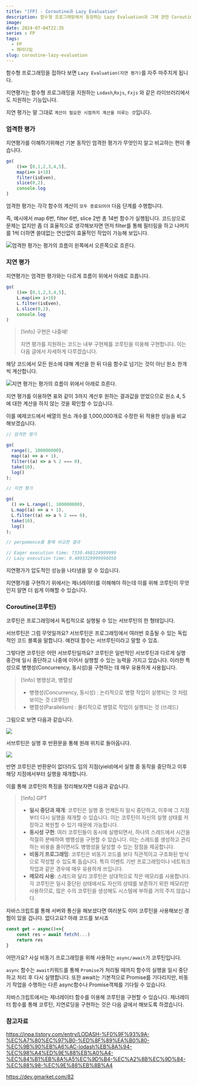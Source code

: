 ```yaml
---
title: "[FP] - Coroutine과 Lazy Evaluation"
description: 함수형 프로그래밍에서 등장하는 Lazy Evaluation과 그에 관한 Coroutine에 대해 알아보자
image:
date: 2024-07-04T22:35
series : FP
tags:
  - FP
  - 패러다임
slug: coroutine-lazy-evaluation
---
```


함수형 프로그래밍을 접하다 보면 `Lazy Evaluation(지연 평가)`를 자주 마주치게 됩니다.

지연평가는 함수형 프로그래밍을 지원하는 `Lodash`,`Rxjs`, `Fxjs` 와 같은 라이브러리에서도 지원하는 기능입니다.

지연 평가는 말 그대로 `계산이 필요한 시점까지 계산을 미루는 것`입니다.

### 엄격한 평가

지연평가를 이해하기위해선 기본 동작인 엄격한 평가가 무엇인지 알고 비교하는 편이 좋습니다.

```ts
go(
	()=> [0,1,2,3,4,5],
	map(i=> i+10)
	filter(isEven),
	slice(0,2),
	console.log
)
```

엄격한 평가는 각각 함수의 계산이 `모두 종료되어야` 다음 단계를 수행합니다.

즉, 예시에서 map 6번, filter 6번, slice 2번 총 14번 함수가 실행됩니다. 코드상으로 문제는 없지만 좀 더 효율적으로 생각해보자면 먼저 filter를 통해 필터링을 하고 나머지를 1씩 더하면 쓸데없는 연산없이 효율적인 작업이 가능해 보입니다.

![엄격한 평가는 평가의 흐름이 왼쪽에서 오른쪽으로 흐른다.](https://i.imgur.com/Y4676qr.png)

### 지연 평가

지연평가는 엄격한 평가와는 다르게 흐름이 위에서 아래로 흐릅니다.

```ts
go(
	()=> [0,1,2,3,4,5],
	L.map(i=> i+10)
	L.filter(isEven),
	L.slice(0,2),
	console.log
)
```

> [!info] 구현은 나중에!
>
> 지연 평가를 지원하는 코드는 내부 구현체를 코루틴을 이용해 구현합니다. 이는 다음 글에서 자세하게 다루겠습니다.

해당 코드에서 모든 원소에 대해 계산을 한 뒤 다음 함수로 넘기는 것이 아닌 원소 한개씩 계산합니다.

![지연 평가는 평가의 흐름이 위에서 아래로 흐른다.](https://i.imgur.com/rqcs875.png)

지연 평가를 이용하면 표와 같이 3까지 계산후 원하는 결과값을 얻었으므로 원소 4, 5 에 대한 계산을 하지 않는 것을 확인할 수 있습니다.

이를 예제코드에서 배열의 원소 개수를 1,000,000개로 수정한 뒤 적용한 성능을 비교해보겠습니다.

```ts
// 엄격한 평가

go(
  range(1, 100000000),
  map((a) => a + 1),
  filter((a) => a % 2 === 0),
  take(10),
  log()
);

// 지연 평가

go(
  () => L.range(1, 100000000),
  L.map((a) => a + 1),
  L.filter((a) => a % 2 === 0),
  take(10),
  log()
);

// perpomence를 통해 비교한 결과

// Eager execution time: 7330.468124999999
// Lazy execution time: 0.4093329999996058
```

지연평가가 압도적인 성능을 나타냄을 알 수 있습니다.

지연평가를 구현하기 위에서는 제너레이터를 이해해야 하는데 이를 위해 코루틴이 무엇인지 알면 더 쉽게 이해할 수 있습니다.

### Coroutine(코루틴)

코루틴은 프로그래밍에서 독립적으로 실행될 수 있는 서브루틴의 한 형태입니다.

서브루틴은 그럼 무엇일까요? 서브루틴은 프로그래밍에서 여러번 호출될 수 있는 독립적인 코드 블록을 말합니다. 예컨대 함수는 서브루틴이라고 말할 수 있죠.

그렇다면 코루틴은 어떤 서브루틴일까요? 코루틴은 일반적인 서브루틴과 다르게 실행 중간에 일시 중단하고 나중에 이어서 실행할 수 있는 능력을 가지고 있습니다. 이러한 특성으로 병행성(Concurrency, 동시성)을 구현하는 데 매우 유용하게 사용됩니다.

> [!info] 병행성과, 병렬성
>
> - 병행성(Concurrency, 동시성) : 논리적으로 병렬 작업이 실행되는 것 처럼 보이는 것 (코루틴)
> - 병렬성(Parallelism) : 물리적으로 병렬로 작업이 실행되는 것 (쓰레드)

그림으로 보면 다음과 같습니다.

![](https://i.imgur.com/sDQfC1q.png)

서브루틴은 실행 후 반환문을 통해 원래 위치로 돌아옵니다.

![](https://i.imgur.com/Q3vnP1c.png)

반면 코루틴은 반환문이 없더라도 임의 지점(yield)에서 실행 중 동작을 중단하고 이후 해당 지점에서부터 실행을 재개합니다.

이를 통해 코루틴의 특징을 정리해보자면 다음과 같습니다.

> [!info] GPT
>
> - **일시 중단과 재개**: 코루틴은 실행 중 언제든지 일시 중단하고, 이후에 그 지점부터 다시 실행을 재개할 수 있습니다. 이는 코루틴이 자신의 실행 상태를 저장하고 복원할 수 있기 때문에 가능합니다.
> - **동시성 구현**: 여러 코루틴들이 동시에 실행되면서, 하나의 스레드에서 시간을 적절히 분배하여 병행성을 구현할 수 있습니다. 이는 스레드를 생성하고 관리하는 비용을 줄이면서도 병행성을 달성할 수 있는 장점을 제공합니다.
> - **비동기 프로그래밍**: 코루틴은 비동기 코드를 보다 직관적이고 구조화된 방식으로 작성할 수 있도록 돕습니다. 특히 이벤트 기반 프로그래밍이나 네트워크 작업과 같은 경우에 매우 유용하게 쓰입니다.
> - **메모리 사용**: 스레드와 달리 코루틴은 상대적으로 작은 메모리를 사용합니다. 각 코루틴은 일시 중단된 상태에서도 자신의 상태를 보존하기 위한 메모리만 사용하므로, 많은 수의 코루틴을 생성해도 시스템에 부하를 거의 주지 않습니다.

자바스크립트를 통해 서버와 통신을 해보셨다면 여러분도 이미 코루틴을 사용해보신 경험이 있을 겁니다. 없다고요? 아래 코드를 보시죠

```ts
const get = async()=>{
	const res = await fetch(...)
	return res
}
```

어떤가요? 사실 비동기 프로그래밍을 위해 사용하는 `async/await`가 코루틴입니다.

`async` 함수는 `await`키워드를 통해 `Promise`가 처리될 때까지 함수의 실행을 일시 중단하고 처리 후 다시 실행합니다. 또한 await는 기본적으로 Promise를 기다리지만, 비동기 작업을 수행하는 다른 async함수나 Promise객체를 기다릴 수 있습니다.

자바스크립트에서는 제너레이터 함수를 이용해 코루틴을 구현할 수 있습니다. 제너레이터 함수를 통해 코루틴, 지연로딩을 구현하는 것은 다음 글에서 해보도록 하겠습니다.

### 참고자료

https://inpa.tistory.com/entry/LODASH-%F0%9F%93%9A-%EC%A7%80%EC%97%B0-%ED%8F%89%EA%B0%80-%EC%9B%90%EB%A6%AC-lodash%EB%8A%94-%EC%98%A4%ED%9E%88%EB%A0%A4-%EC%84%B1%EB%8A%A5%EC%9D%B4-%EC%A2%8B%EC%9D%84-%EC%88%98-%EC%9E%88%EB%8B%A4

https://dev.gmarket.com/82
